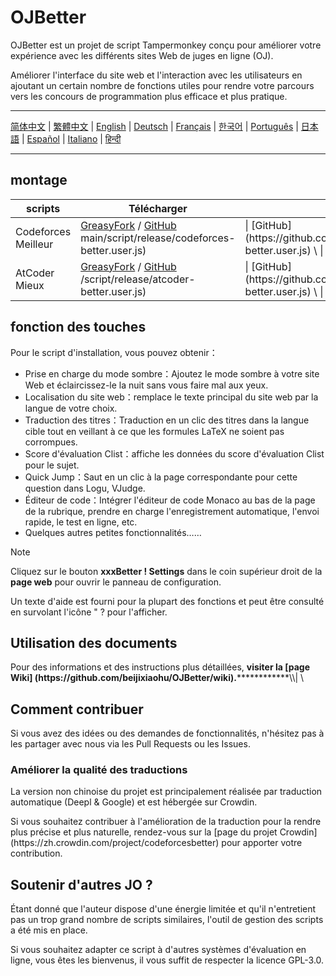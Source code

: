 # OJBetter

OJBetter est un projet de script Tampermonkey conçu pour améliorer votre expérience avec les différents sites Web de juges en ligne (OJ).

Améliorer l'interface du site web et l'interaction avec les utilisateurs en ajoutant un certain nombre de fonctions utiles pour rendre votre parcours vers les concours de programmation plus efficace et plus pratique.

------

[简体中文](https://github.com/beijixiaohu/OJBetter/blob/main/README.md) | [繁體中文](https://github.com/beijixiaohu/OJBetter/blob/main/i18n/zh-Hant/README.md) | [English](https://github.com/beijixiaohu/OJBetter/blob/main/i18n/en/README.md) | [Deutsch](https://github.com/beijixiaohu/OJBetter/blob/main/i18n/de/README.md) | [Français](https://github.com/beijixiaohu/OJBetter/blob/main/i18n/fr/README.md) | [한국어](https://github.com/beijixiaohu/OJBetter/blob/main/i18n/ko/README.md) | [Português](https://github.com/beijixiaohu/OJBetter/blob/main/i18n/pt/README.md) | [日本語](https://github.com/beijixiaohu/OJBetter/blob/main/i18n/ja/README.md) | [Español](https://github.com/beijixiaohu/OJBetter/blob/main/i18n/es/README.md) | [Italiano](https://github.com/beijixiaohu/OJBetter/blob/main/i18n/it/README.md) | [हिन्दी](https://github.com/beijixiaohu/OJBetter/blob/main/i18n/hi/README.md)

------

## montage

| scripts             | Télécharger                                                                                                                                                                                                         | Téléchargement de la version bêta                                                                                                                                                                                                                        |
| ------------------- | ------------------------------------------------------------------------------------------------------------------------------------------------------------------------------------------------------------------- | -------------------------------------------------------------------------------------------------------------------------------------------------------------------------------------------------------------------------------------------------------- |
| Codeforces Meilleur | [GreasyFork](https://greasyfork.org/zh-CN/scripts/465777-codeforces-better) / [GitHub](https://github.com/beijixiaohu/OJBetter/raw/) main/script/release/codeforces-better.user.js) | \| [GitHub] (https\://github.com/beijixiaohu/OJBetter/raw/main/script/dev/codeforces-better.user.js) \\ \\| \| |
| AtCoder Mieux       | [GreasyFork](https://greasyfork.org/zh-CN/scripts/471106-atcoder-better) / [GitHub](https://github.com/beijixiaohu/OJBetter/raw/main) /script/release/atcoder-better.user.js)       | \| [GitHub] (https\://github.com/beijixiaohu/OJBetter/raw/main/script/dev/atcoder-better.user.js)    \\ \\| \| |

## fonction des touches

Pour le script d'installation, vous pouvez obtenir：

- Prise en charge du mode sombre：Ajoutez le mode sombre à votre site Web et éclaircissez-le la nuit sans vous faire mal aux yeux.
- Localisation du site web：remplace le texte principal du site web par la langue de votre choix.
- Traduction des titres：Traduction en un clic des titres dans la langue cible tout en veillant à ce que les formules LaTeX ne soient pas corrompues.
- Score d'évaluation Clist：affiche les données du score d'évaluation Clist pour le sujet.
- Quick Jump：Saut en un clic à la page correspondante pour cette question dans Logu, VJudge.
- Éditeur de code：Intégrer l'éditeur de code Monaco au bas de la page de la rubrique, prendre en charge l'enregistrement automatique, l'envoi rapide, le test en ligne, etc.
- Quelques autres petites fonctionnalités……

> [!NOTE]
>
> Cliquez sur le bouton **xxxBetter ! Settings** dans le coin supérieur droit de la **page web** pour ouvrir le panneau de configuration.
>
> Un texte d'aide est fourni pour la plupart des fonctions et peut être consulté en survolant l'icône " ? pour l'afficher.

## Utilisation des documents

Pour des informations et des instructions plus détaillées, **visiter la [page Wiki] (https\://github.com/beijixiaohu/OJBetter/wiki).**\*\*\*\*\*\*\*\*\*\*\*\*\\\\\| \\

## Comment contribuer

Si vous avez des idées ou des demandes de fonctionnalités, n'hésitez pas à les partager avec nous via les Pull Requests ou les Issues.

### Améliorer la qualité des traductions

La version non chinoise du projet est principalement réalisée par traduction automatique (Deepl & Google) et est hébergée sur Crowdin.

Si vous souhaitez contribuer à l'amélioration de la traduction pour la rendre plus précise et plus naturelle, rendez-vous sur la [page du projet Crowdin] (https\://zh.crowdin.com/project/codeforcesbetter) pour apporter votre contribution.

## Soutenir d'autres JO ?

Étant donné que l'auteur dispose d'une énergie limitée et qu'il n'entretient pas un trop grand nombre de scripts similaires, l'outil de gestion des scripts a été mis en place.

Si vous souhaitez adapter ce script à d'autres systèmes d'évaluation en ligne, vous êtes les bienvenus, il vous suffit de respecter la licence GPL-3.0.
